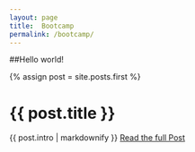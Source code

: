 ```yaml
---
layout: page
title:  Bootcamp
permalink: /bootcamp/
---
```


##Hello world!

{% assign post = site.posts.first %}
<div class="c-hero" style="background: url({{post.thumbnail_image.large | relative_url}})bottom center / cover no-repeat;">
   <h1 class="c-hero__title">{{ post.title }}</h1>
   {{ post.intro | markdownify  }}
   <a href="{{ post.url }}" class="btn--hero">Read the full Post</a>
</div>